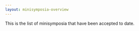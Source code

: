 ```yaml
---
layout: minisymposia-overview
---
```


This is the list of minisymposia that have been accepted to date.